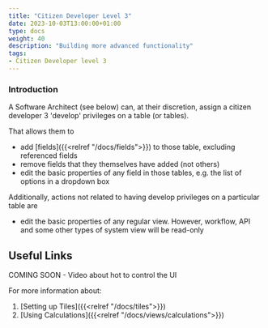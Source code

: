 ```yaml
---
title: "Citizen Developer Level 3"
date: 2023-10-03T13:00:00+01:00
type: docs
weight: 40
description: "Building more advanced functionality"
tags:
- Citizen Developer level 3
---
```


### Introduction
A Software Architect (see below) can, at their discretion, assign a citizen developer 3 'develop' privileges on a table (or tables).

That allows them to
* add [fields]({{<relref "/docs/fields">}}) to those table, excluding referenced fields
* remove fields that they themselves have added (not others)
* edit the basic properties of any field in those tables, e.g. the list of options in a dropdown box

Additionally, actions not related to having develop privileges on a particular table are
* edit the basic properties of any regular view. However, workflow, API and some other types of system view will be read-only


## Useful Links
COMING SOON - Video about hot to control the UI

For more information about:
1. [Setting up Tiles]({{<relref "/docs/tiles">}})	
2. [Using Calculations]({{<relref "/docs/views/calculations">}})

